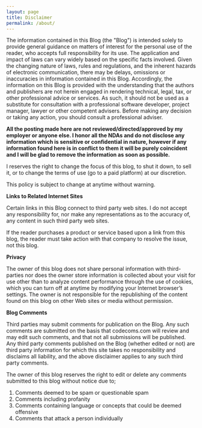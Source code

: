 ```yaml
---
layout: page
title: Disclaimer
permalink: /about/
---
```


The information contained in this Blog (the "Blog") is intended solely to provide general guidance on matters of interest for the personal use of the reader, who accepts full responsibility for its use. The application and impact of laws can vary widely based on the specific facts involved. Given the changing nature of laws, rules and regulations, and the inherent hazards of electronic communication, there may be delays, omissions or inaccuracies in information contained in this Blog. Accordingly, the information on this Blog is provided with the understanding that the authors and publishers are not herein engaged in rendering technical, legal, tax, or other professional advice or services. As such, it should not be used as a substitute for consultation with a professional software developer, project manager, lawyer or other competent advisers. Before making any decision or taking any action, you should consult a professional adviser.

<strong>All the posting made here are not reviewed/directed/approved by my employer or anyone else. I honor all the NDAs and do not disclose any information which is sensitive or confidential in nature, however if any information found here is in conflict to them it will be purely coincident and I will be glad to remove the information as soon as possible.</strong>

I reserves the right to change the focus of this blog, to shut it down, to sell it, or to change the terms of use (go to a paid platform) at our discretion.

This policy is subject to change at anytime without warning.

<strong>Links to Related Internet Sites</strong>

Certain links in this Blog connect to third party web sites. I do not accept any responsibility for, nor make any representations as to the accuracy of, any content in such third party web sites.

If the reader purchases a product or service based upon a link from this blog, the reader must take action with that company to resolve the issue, not this blog.

<strong>Privacy</strong>

The owner of this blog does not share personal information with third-parties nor does the owner store information is collected about your visit for use other than to analyze content performance through the use of cookies, which you can turn off at anytime by modifying your Internet browser’s settings. The owner is not responsible for the republishing of the content found on this blog on other Web sites or media without permission.

<strong>Blog Comments</strong>

Third parties may submit comments for publication on the Blog. Any such comments are submitted on the basis that codecoms.com will review and may edit such comments, and that not all submissions will be published. Any third party comments published on the Blog (whether edited or not) are third party information for which this site takes no responsibility and disclaims all liability, and the above disclaimer applies to any such third party comments.

The owner of this blog reserves the right to edit or delete any comments submitted to this blog without notice due to;

1. Comments deemed to be spam or questionable spam
2. Comments including profanity
3. Comments containing language or concepts that could be deemed offensive
4. Comments that attack a person individually